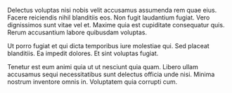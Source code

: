 Delectus voluptas nisi nobis velit accusamus assumenda rem quae eius. Facere reiciendis nihil blanditiis eos. Non fugit laudantium fugiat. Vero dignissimos sunt vitae vel et. Maxime quia est cupiditate consequatur quis. Rerum accusantium labore quibusdam voluptas.
 Ut porro fugiat et qui dicta temporibus iure molestiae qui. Sed placeat blanditiis. Ea impedit dolores. Et sint voluptas fugiat.
 Tenetur est eum animi quia ut ut nesciunt quia quam. Libero ullam accusamus sequi necessitatibus sunt delectus officia unde nisi. Minima nostrum inventore omnis in. Voluptatem quia corrupti cum.